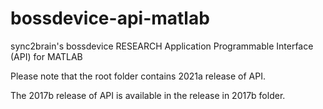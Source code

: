 # bossdevice-api-matlab
sync2brain's bossdevice RESEARCH Application Programmable Interface (API) for MATLAB

Please note that the root folder contains 2021a release of API. 

The 2017b release of API is available in the release in 2017b folder.

